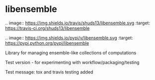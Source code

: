 # libensemble

.. image:: https://img.shields.io/travis/shuds13/libensemble.svg
        :target: https://travis-ci.org/shuds13/libensemble

.. image:: https://img.shields.io/pypi/v/libensemble.svg
        :target: https://pypi.python.org/pypi/libensemble

Library for managing ensemble-like collections of computations

Test version - for experimenting with workflow/packaging/testing

Test message: tox and travis testing added


